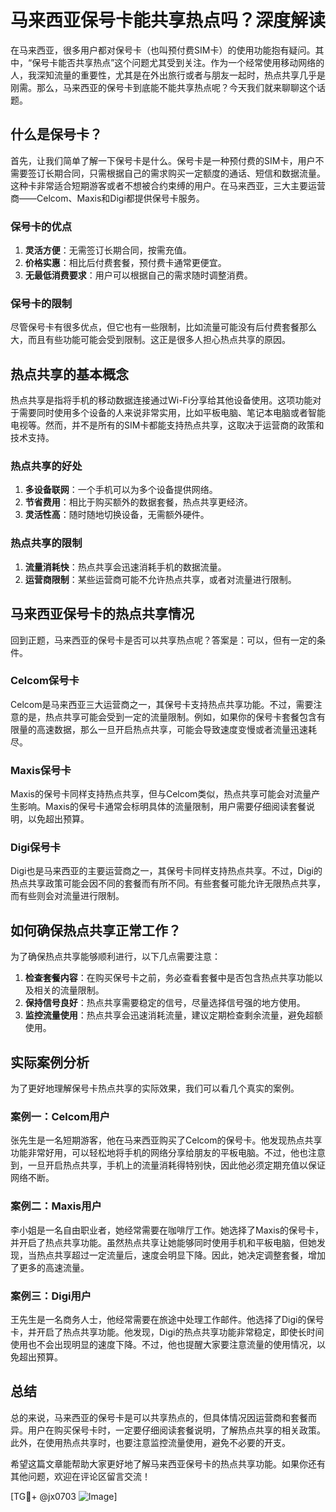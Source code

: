 # 马来西亚保号卡能共享热点吗？深度解读

在马来西亚，很多用户都对保号卡（也叫预付费SIM卡）的使用功能抱有疑问。其中，“保号卡能否共享热点”这个问题尤其受到关注。作为一个经常使用移动网络的人，我深知流量的重要性，尤其是在外出旅行或者与朋友一起时，热点共享几乎是刚需。那么，马来西亚的保号卡到底能不能共享热点呢？今天我们就来聊聊这个话题。

## 什么是保号卡？

首先，让我们简单了解一下保号卡是什么。保号卡是一种预付费的SIM卡，用户不需要签订长期合同，只需根据自己的需求购买一定额度的通话、短信和数据流量。这种卡非常适合短期游客或者不想被合约束缚的用户。在马来西亚，三大主要运营商——Celcom、Maxis和Digi都提供保号卡服务。

### 保号卡的优点

1. **灵活方便**：无需签订长期合同，按需充值。
2. **价格实惠**：相比后付费套餐，预付费卡通常更便宜。
3. **无最低消费要求**：用户可以根据自己的需求随时调整消费。

### 保号卡的限制

尽管保号卡有很多优点，但它也有一些限制，比如流量可能没有后付费套餐那么大，而且有些功能可能会受到限制。这正是很多人担心热点共享的原因。

## 热点共享的基本概念

热点共享是指将手机的移动数据连接通过Wi-Fi分享给其他设备使用。这项功能对于需要同时使用多个设备的人来说非常实用，比如平板电脑、笔记本电脑或者智能电视等。然而，并不是所有的SIM卡都能支持热点共享，这取决于运营商的政策和技术支持。

### 热点共享的好处

1. **多设备联网**：一个手机可以为多个设备提供网络。
2. **节省费用**：相比于购买额外的数据套餐，热点共享更经济。
3. **灵活性高**：随时随地切换设备，无需额外硬件。

### 热点共享的限制

1. **流量消耗快**：热点共享会迅速消耗手机的数据流量。
2. **运营商限制**：某些运营商可能不允许热点共享，或者对流量进行限制。

## 马来西亚保号卡的热点共享情况

回到正题，马来西亚的保号卡是否可以共享热点呢？答案是：可以，但有一定的条件。

### Celcom保号卡

Celcom是马来西亚三大运营商之一，其保号卡支持热点共享功能。不过，需要注意的是，热点共享可能会受到一定的流量限制。例如，如果你的保号卡套餐包含有限量的高速数据，那么一旦开启热点共享，可能会导致速度变慢或者流量迅速耗尽。

### Maxis保号卡

Maxis的保号卡同样支持热点共享，但与Celcom类似，热点共享可能会对流量产生影响。Maxis的保号卡通常会标明具体的流量限制，用户需要仔细阅读套餐说明，以免超出预算。

### Digi保号卡

Digi也是马来西亚的主要运营商之一，其保号卡同样支持热点共享。不过，Digi的热点共享政策可能会因不同的套餐而有所不同。有些套餐可能允许无限热点共享，而有些则会对流量进行限制。

## 如何确保热点共享正常工作？

为了确保热点共享能够顺利进行，以下几点需要注意：

1. **检查套餐内容**：在购买保号卡之前，务必查看套餐中是否包含热点共享功能以及相关的流量限制。
2. **保持信号良好**：热点共享需要稳定的信号，尽量选择信号强的地方使用。
3. **监控流量使用**：热点共享会迅速消耗流量，建议定期检查剩余流量，避免超额使用。

## 实际案例分析

为了更好地理解保号卡热点共享的实际效果，我们可以看几个真实的案例。

### 案例一：Celcom用户

张先生是一名短期游客，他在马来西亚购买了Celcom的保号卡。他发现热点共享功能非常好用，可以轻松地将手机的网络分享给朋友的平板电脑。不过，他也注意到，一旦开启热点共享，手机上的流量消耗得特别快，因此他必须定期充值以保证网络不断。

### 案例二：Maxis用户

李小姐是一名自由职业者，她经常需要在咖啡厅工作。她选择了Maxis的保号卡，并开启了热点共享功能。虽然热点共享让她能够同时使用手机和平板电脑，但她发现，当热点共享超过一定流量后，速度会明显下降。因此，她决定调整套餐，增加了更多的高速流量。

### 案例三：Digi用户

王先生是一名商务人士，他经常需要在旅途中处理工作邮件。他选择了Digi的保号卡，并开启了热点共享功能。他发现，Digi的热点共享功能非常稳定，即使长时间使用也不会出现明显的速度下降。不过，他也提醒大家要注意流量的使用情况，以免超出预算。

## 总结

总的来说，马来西亚的保号卡是可以共享热点的，但具体情况因运营商和套餐而异。用户在购买保号卡时，一定要仔细阅读套餐说明，了解热点共享的相关政策。此外，在使用热点共享时，也要注意监控流量使用，避免不必要的开支。

希望这篇文章能帮助大家更好地了解马来西亚保号卡的热点共享功能。如果你还有其他问题，欢迎在评论区留言交流！

[TG💪+ @jx0703 ![Image](https://github.com/user-attachments/assets/dbca1d08-cadb-493c-b0ec-ad6f7a83f270)]